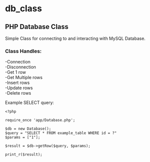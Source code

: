 # db_class
## PHP Database Class  

Simple Class for connecting to and interacting with MySQL Database.

### Class Handles:  
-Connection  
-Disconnection  
-Get 1 row  
-Get Multiple rows  
-Insert rows  
-Update rows  
-Delete rows  

Example SELECT query:

```
<?php  

require_once 'app/Database.php';

$db = new Database();
$query = "SELECT * FROM example_table WHERE id = ?"
$params = ["1"];

$result = $db->getRow($query, $params);

print_r($result);
```
